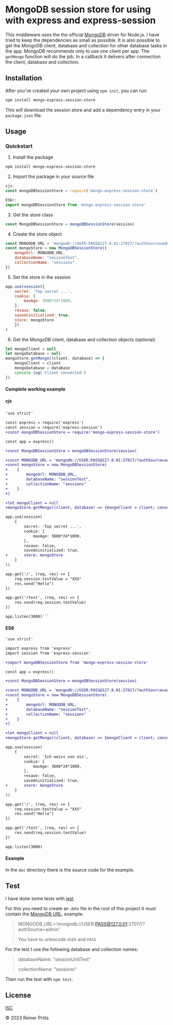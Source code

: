 # MongoDB session store for using with express and express-session

This middleware uses the the official [MongoDB](https://www.mongodb.com/) driver for Node.js.
I have tried to keep the dependencies as small as possible.
It is also possible to get the MongoDB client, database and collection
for other database tasks in the app.
MongoDB recommends only to use one client per app.
The `getMongo` function will do the job. In a callback it delivers after connection the client, database and collection.

## Installation

After you've created your own project using `npm init`, you can run:

```bash
npm install mongo-express-session-store
```
This will download the session store and add a dependency entry in your `package.json` file.

## Usage ##

### Quickstart ###

1. Install the package
```bash
npm install mongo-express-session-store
```

2. Import the package in your source file
```js
cjs:
const mongoDBSessionStore = require('mongo-express-session-store')

ES6+:
import mongoDBSessionStore from 'mongo-express-session-store'
```

3. Get the store class
```js
const MongoDBSessionStore = mongoDBSessionStore(session)
```

4. Create the store object
```js
const MONGODB_URL = 'mongodb://USER:PASS@127.0.01:27017/?authSource=admin'
const mongoStore = new MongoDBSessionStore({
    mongoUrl: MONGODB_URL,
    databaseName: "sessionTest",
    collectionName: "sessions"
})
```

5. Set the store in the session
```js
app.use(session({
    secret: 'Top secret ...',
    cookie: {
        maxAge: 3600*24*1000,
    },
    resave: false,
    saveUninitialized: true,
    store: mongoStore
    })
)
```

6. Get the MongoDB client, database and collection objects (optional)
```js
let mongoClient = null
let mongoDatabase = null
mongoStore.getMongo((client, database) => {
    mongoClient = client
    mongoDatabase = database
    console.log('Client connected')
})
```

#### Complete working example ####
##### cjs #####
```diff
'use strict'

const express = require('express')
const session = require('express-session')
+const mongoDBSessionStore = require('mongo-express-session-store')

const app = express()

+const MongoDBSessionStore = mongoDBSessionStore(session)

+const MONGODB_URL = 'mongodb://USER:PASS@127.0.01:27017/?authSource=admin'
+const mongoStore = new MongoDBSessionStore(
+    {
+        mongoUrl: MONGODB_URL,
+        databaseName: "sessionTest",
+        collectionName: "sessions"
+    }
+)

+let mongoClient = null
+mongoStore.getMongo((client, database) => {mongoClient = client; console.log('Client connected')})

app.use(session(
    {
        secret: 'Top secret ...',
        cookie: {
            maxAge: 3600*24*1000,
        },
        resave: false,
        saveUninitialized: true,
+       store: mongoStore
    }
))

app.get('/', (req, res) => {
    req.session.testValue = "XXX"
    res.send("Hello")
})

app.get('/test', (req, res) => {
    res.send(req.session.testValue)
})

app.listen(3000)```
```
#### ES6 ####
```diff
'use strict'

import express from 'express'
import session from 'express-session'

+import mongoDBSessionStore from 'mongo-express-session-store'

const app = express()

+const MongoDBSessionStore = mongoDBSessionStore(session)

+const MONGODB_URL = 'mongodb://USER:PASS@127.0.01:27017/?authSource=admin'
+const mongoStore = new MongoDBSessionStore(
+    {
+        mongoUrl: MONGODB_URL,
+        databaseName: "sessionTest",
+        collectionName: "sessions"
+    }
+)

+let mongoClient = null
+mongoStore.getMongo((client, database) => {mongoClient = client; console.log('Client connected')})

app.use(session(
    {
        secret: 'Ich weiss von nix',
        cookie: {
            maxAge: 3600*24*1000,
        },
        resave: false,
        saveUninitialized: true,
+       store: mongoStore
    }
))

app.get('/', (req, res) => {
    req.session.testValue = "XXX"
    res.send("Hello")
})

app.get('/test', (req, res) => {
    res.send(req.session.testValue)
})

app.listen(3000)
```

#### Example ####
In the `doc` directory there is the source code for the example.

## Test ##
I have done some tests with [jest](https://www.npmjs.com/package/jest)

For this you need to create an .env file in the root of this project
it must contain the [MongoDB URL](https://www.mongodb.com/docs/manual/reference/connection-string/):
example:
> MONGODB_URL='mongodb://USER:PASS@127.0.01:27017/?authSource=admin'
>
>You have to urlencode `USER` and `PASS`

For the test I use the following database and collection names:
>
>databaseName: "sessionUnitTest"
>
>collectionName: "sessions"

Then run the test with `npm test`.

## License ##

[ISC](https://www.isc.org/licenses/)

© 2023 Reiner Pröls







